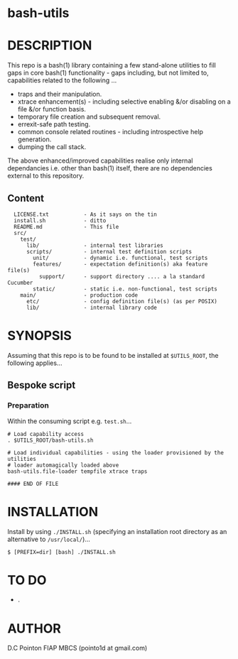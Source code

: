 bash-utils
==========

# DESCRIPTION
This repo is a bash(1) library containing a few stand-alone utilities to fill gaps in core bash(1) functionality - gaps including, but not limited to, capabilities related to the following ...

* traps and their manipulation.
* xtrace enhancement(s) - including selective enabling &/or disabling on a file &/or function basis.
* temporary file creation and subsequent removal.
* errexit-safe path testing.
* common console related routines - including introspective help generation.
* dumping the call stack.

The above enhanced/improved capabilities realise only internal dependancies i.e. other than bash(1) itself, there are no dependencies external to this repository.

## Content
```
  LICENSE.txt           - As it says on the tin
  install.sh            - ditto
  README.md             - This file
  src/
    test/
      lib/              - internal test libraries
      scripts/          - internal test definition scripts
        unit/           - dynamic i.e. functional, test scripts
        features/       - expectation definition(s) aka feature file(s)
          support/      - support directory .... a la standard Cucumber
        static/         - static i.e. non-functional, test scripts
    main/               - production code
      etc/              - config definition file(s) (as per POSIX)
      lib/              - internal library code
```

# SYNOPSIS
Assuming that this repo is to be found to be installed at ```$UTILS_ROOT```, the following applies...

## Bespoke script
### Preparation
Within the consuming script e.g. ```test.sh```...

```
# Load capability access
. $UTILS_ROOT/bash-utils.sh

# Load individual capabilities - using the loader provisioned by the utilities
# loader automagically loaded above
bash-utils.file-loader tempfile xtrace traps

#### END OF FILE
```

# INSTALLATION
Install by using ```./INSTALL.sh``` (specifying an installation root directory as an alternative to ```/usr/local/```)...

    $ [PREFIX=dir] [bash] ./INSTALL.sh 


# TO DO
* .

# AUTHOR
D.C Pointon FIAP MBCS (pointo1d at gmail.com)
